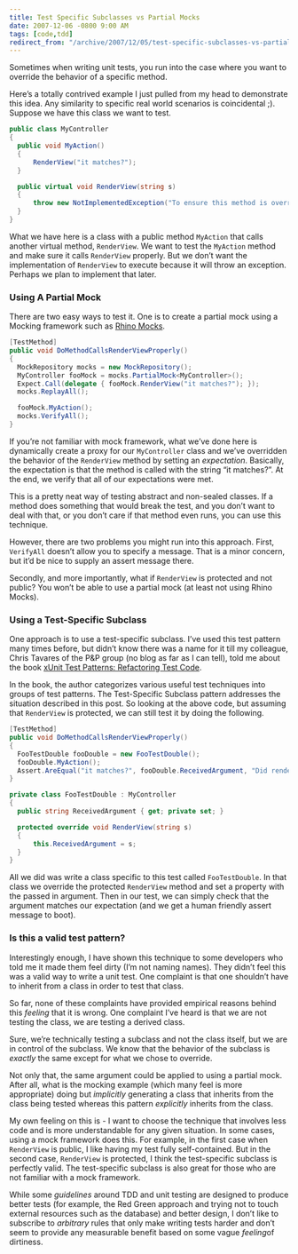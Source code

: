 ```yaml
---
title: Test Specific Subclasses vs Partial Mocks
date: 2007-12-06 -0800 9:00 AM
tags: [code,tdd]
redirect_from: "/archive/2007/12/05/test-specific-subclasses-vs-partial-mocks.aspx/"
---
```


Sometimes when writing unit tests, you run into the case where you want
to override the behavior of a specific method.

Here’s a totally contrived example I just pulled from my head to
demonstrate this idea. Any similarity to specific real world scenarios
is coincidental ;). Suppose we have this class we want to test.

```csharp
public class MyController
{
  public void MyAction()
  {
      RenderView("it matches?");
  }

  public virtual void RenderView(string s)
  {
      throw new NotImplementedException("To ensure this method is overridden.");
  }
}
```

What we have here is a class with a public method `MyAction` that calls
another virtual method, `RenderView`. We want to test the `MyAction`
method and make sure it calls `RenderView` properly. But we don’t want
the implementation of `RenderView` to execute because it will throw an
exception. Perhaps we plan to implement that later.

### Using A Partial Mock

There are two easy ways to test it. One is to create a partial mock
using a Mocking framework such as [Rhino
Mocks](http://www.ayende.com/projects/rhino-mocks.aspx "Rhino Mocks homepage").

```csharp
[TestMethod]
public void DoMethodCallsRenderViewProperly()
{
  MockRepository mocks = new MockRepository();
  MyController fooMock = mocks.PartialMock<MyController>();
  Expect.Call(delegate { fooMock.RenderView("it matches?"); });
  mocks.ReplayAll();

  fooMock.MyAction();
  mocks.VerifyAll();
}
```

If you’re not familiar with mock framework, what we’ve done here is
dynamically create a proxy for our `MyController` class and we’ve
overridden the behavior of the `RenderView` method by setting an
*expectation*. Basically, the expectation is that the method is called
with the string “it matches?”. At the end, we verify that all of our
expectations were met.

This is a pretty neat way of testing abstract and non-sealed classes. If
a method does something that would break the test, and you don’t want to
deal with that, or you don’t care if that method even runs, you can use
this technique.

However, there are two problems you might run into this approach. First,
`VerifyAll` doesn’t allow you to specify a message. That is a minor
concern, but it’d be nice to supply an assert message there.

Secondly, and more importantly, what if `RenderView` is protected and
not public? You won’t be able to use a partial mock (at least not using
Rhino Mocks).

### Using a Test-Specific Subclass

One approach is to use a test-specific subclass. I’ve used this test
pattern many times before, but didn’t know there was a name for it till
my colleague, Chris Tavares of the P&P group (no blog as far as I can
tell), told me about the book [xUnit Test Patterns: Refactoring Test
Code](http://www.amazon.com/gp/product/0131495054?ie=UTF8&tag=youvebeenhaac-20&linkCode=as2&camp=1789&creative=9325&creativeASIN=0131495054 "xUnit Test Patterns on Amazon").

In the book, the author categorizes various useful test techniques into
groups of test patterns. The Test-Specific Subclass pattern addresses
the situation described in this post. So looking at the above code, but
assuming that `RenderView` is protected, we can still test it by doing
the following.

```csharp
[TestMethod]
public void DoMethodCallsRenderViewProperly()
{
  FooTestDouble fooDouble = new FooTestDouble();
  fooDouble.MyAction();
  Assert.AreEqual("it matches?", fooDouble.ReceivedArgument, "Did render the right view.");
}

private class FooTestDouble : MyController
{
  public string ReceivedArgument { get; private set; }

  protected override void RenderView(string s)
  {
      this.ReceivedArgument = s;
  }
}
```

All we did was write a class specific to this test called
`FooTestDouble`. In that class we override the protected `RenderView`
method and set a property with the passed in argument. Then in our test,
we can simply check that the argument matches our expectation (and we
get a human friendly assert message to boot).

### Is this a valid test pattern?

Interestingly enough, I have shown this technique to some developers who
told me it made them feel dirty (I’m not naming names). They didn’t feel
this was a valid way to write a unit test. One complaint is that one
shouldn’t have to inherit from a class in order to test that class.

So far, none of these complaints have provided empirical reasons behind
this *feeling* that it is wrong. One complaint I’ve heard is that we are
not testing the class, we are testing a derived class.

Sure, we’re technically testing a subclass and not the class itself, but
we are in control of the subclass. We know that the behavior of the
subclass is *exactly* the same except for what we chose to override.

Not only that, the same argument could be applied to using a partial
mock. After all, what is the mocking example (which many feel is more
appropriate) doing but *implicitly* generating a class that inherits
from the class being tested whereas this pattern *explicitly* inherits
from the class.

My own feeling on this is - I want to choose the technique that involves
less code and is more understandable for any given situation. In some
cases, using a mock framework does this. For example, in the first case
when `RenderView` is public, I like having my test fully self-contained.
But in the second case, `RenderView` is protected, I think the
test-specific subclass is perfectly valid. The test-specific subclass is
also great for those who are not familiar with a mock framework.

While some *guidelines* around TDD and unit testing are designed to
produce better tests (for example, the Red Green approach and trying not
to touch external resources such as the database) and better design, I
don’t like to subscribe to *arbitrary* rules that only make writing
tests harder and don’t seem to provide any measurable benefit based on
some vague *feeling*of dirtiness.

